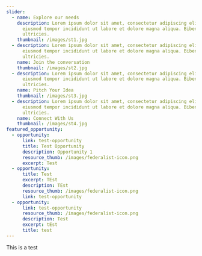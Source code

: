 ```yaml
---
slider:
  - name: Explore our needs
    description: Lorem ipsum dolor sit amet, consectetur adipiscing elit, sed do
      eiusmod tempor incididunt ut labore et dolore magna aliqua. Bibendum est
      ultricies.
    thumbnail: /images/st1.jpg
  - description: Lorem ipsum dolor sit amet, consectetur adipiscing elit, sed do
      eiusmod tempor incididunt ut labore et dolore magna aliqua. Bibendum est
      ultricies.
    name: Join the conversation
    thumbnail: /images/st2.jpg
  - description: Lorem ipsum dolor sit amet, consectetur adipiscing elit, sed do
      eiusmod tempor incididunt ut labore et dolore magna aliqua. Bibendum est
      ultricies.
    name: Pitch Your Idea
    thumbnail: /images/st3.jpg
  - description: Lorem ipsum dolor sit amet, consectetur adipiscing elit, sed do
      eiusmod tempor incididunt ut labore et dolore magna aliqua. Bibendum est
      ultricies.
    name: Connect With Us
    thumbnail: /images/st4.jpg
featured_opportunity:
  - opportunity:
      link: test-opportunity
      title: Test Opportunity
      description: Opportunity 1
      resource_thumb: /images/federalist-icon.png
      excerpt: Test
  - opportunity:
      title: Test
      excerpt: TEst
      description: TEst
      resource_thumb: /images/federalist-icon.png
      link: test-opportunity
  - opportunity:
      link: test-opportunity
      resource_thumb: /images/federalist-icon.png
      description: Test
      excerpt: tEst
      title: test
---
```

This is a test
